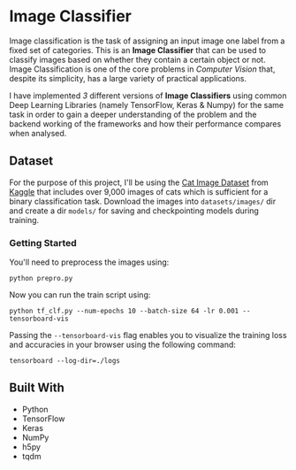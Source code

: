 # Image Classifier

Image classification is the task of assigning an input image one label from a fixed set of categories. This is an **Image Classifier** that can be used to classify images based on whether they contain a certain object or not. Image Classification is one of the core problems in *Computer Vision* that, despite its simplicity, has a large variety of practical applications.

I have implemented *3* different versions of **Image Classifiers** using common Deep Learning Libraries (namely TensorFlow, Keras & Numpy) for the same task in order to gain a deeper understanding of the problem and the backend working of the frameworks and how their performance compares when analysed.

## Dataset

For the purpose of this project, I'll be using the [Cat Image Dataset](https://www.kaggle.com/crawford/cat-dataset) from [Kaggle](https://www.kaggle.com/) that includes over 9,000 images of cats which is sufficient for a binary classification task. Download the images into `datasets/images/` dir and create a dir `models/` for saving and checkpointing models during training.

### Getting Started

You'll need to preprocess the images using:
```
python prepro.py
```

Now you can run the train script using:
```
python tf_clf.py --num-epochs 10 --batch-size 64 -lr 0.001 --tensorboard-vis
```

Passing the `--tensorboard-vis` flag enables you to visualize the training loss and accuracies in your browser using the following command:
```
tensorboard --log-dir=./logs
```

## Built With

* Python
* TensorFlow
* Keras
* NumPy
* h5py
* tqdm